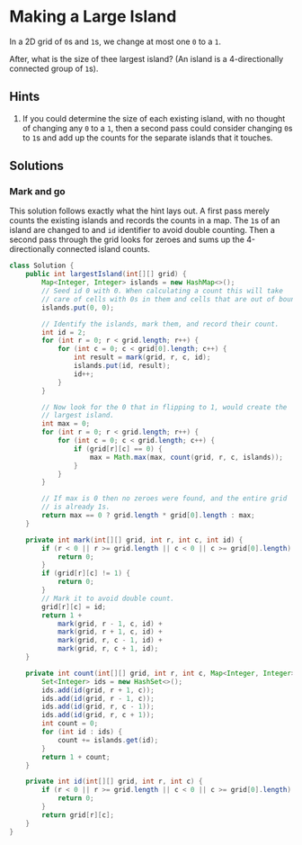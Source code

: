 # Making a Large Island

In a 2D grid of `0`s and `1`s, we change at most one `0` to a `1`.

After, what is the size of thee largest island? (An island is a 4-directionally
connected group of `1`s).

## Hints

1. If you could determine the size of each existing island, with no thought of
   changing any `0` to a `1`, then a second pass could consider changing `0`s
   to `1`s and add up the counts for the separate islands that it touches.

## Solutions

### Mark and go

This solution follows exactly what the hint lays out. A first pass merely counts
the existing islands and records the counts in a map. The `1`s of an island are
changed to and `id` identifier to avoid double counting. Then a second pass
through the grid looks for zeroes and sums up the 4-directionally connected
island counts.

```java
class Solution {
    public int largestIsland(int[][] grid) {
        Map<Integer, Integer> islands = new HashMap<>();
        // Seed id 0 with 0. When calculating a count this will take
        // care of cells with 0s in them and cells that are out of bounds.
        islands.put(0, 0);

        // Identify the islands, mark them, and record their count.
        int id = 2;
        for (int r = 0; r < grid.length; r++) {
            for (int c = 0; c < grid[0].length; c++) {
                int result = mark(grid, r, c, id);
                islands.put(id, result);
                id++;
            }
        }

        // Now look for the 0 that in flipping to 1, would create the
        // largest island.
        int max = 0;
        for (int r = 0; r < grid.length; r++) {
            for (int c = 0; c < grid.length; c++) {
                if (grid[r][c] == 0) {
                    max = Math.max(max, count(grid, r, c, islands));
                }
            }
        }

        // If max is 0 then no zeroes were found, and the entire grid
        // is already 1s.
        return max == 0 ? grid.length * grid[0].length : max;
    }

    private int mark(int[][] grid, int r, int c, int id) {
        if (r < 0 || r >= grid.length || c < 0 || c >= grid[0].length) {
            return 0;
        }
        if (grid[r][c] != 1) {
            return 0;
        }
        // Mark it to avoid double count.
        grid[r][c] = id;
        return 1 +
            mark(grid, r - 1, c, id) +
            mark(grid, r + 1, c, id) +
            mark(grid, r, c - 1, id) +
            mark(grid, r, c + 1, id);
    }

    private int count(int[][] grid, int r, int c, Map<Integer, Integer> islands) {
        Set<Integer> ids = new HashSet<>();
        ids.add(id(grid, r + 1, c));
        ids.add(id(grid, r - 1, c));
        ids.add(id(grid, r, c - 1));
        ids.add(id(grid, r, c + 1));
        int count = 0;
        for (int id : ids) {
            count += islands.get(id);
        }
        return 1 + count;
    }

    private int id(int[][] grid, int r, int c) {
        if (r < 0 || r >= grid.length || c < 0 || c >= grid[0].length) {
            return 0;
        }
        return grid[r][c];
    }
}
```
